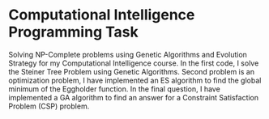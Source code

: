 # Computational Intelligence Programming Task
Solving NP-Complete problems using Genetic Algorithms and Evolution Strategy for my Computational Intelligence course. In the first code, I solve the Steiner Tree Problem using Genetic Algorithms. Second problem is an optimization problem, I have implemented an ES algorithm to find the global minimum of the Eggholder function.  In the final question, I have implemented a GA algorithm to find an answer for a Constraint Satisfaction Problem (CSP) problem.
